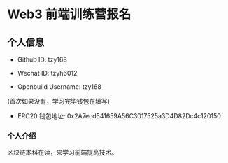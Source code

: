 # Web3 前端训练营报名

## 个人信息

* Github ID: tzy168

* Wechat ID: tzyh6012

* Openbuild Username: tzy168

(首次如果没有，学习完毕钱包在填写)

* ERC20 钱包地址: 0x2A7ecd541659A56C3017525a3D4D82Dc4c120150

### 个人介绍
区块链本科在读，来学习前端提高技术。

